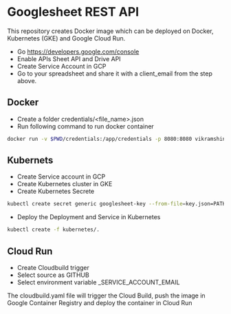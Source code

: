 # Googlesheet REST API
This repository creates Docker image which can be deployed on Docker, Kubernetes (GKE) and Google  Cloud Run.


- Go https://developers.google.com/console
- Enable APIs Sheet API and Drive API
- Create Service Account in GCP
- Go to your spreadsheet and share it with a client_email from the step above.

## Docker
 - Create a folder credentials/<file_name>.json
- Run following command to run docker container
```bash
docker run -v $PWD/credentials:/app/credentials -p 8080:8080 vikramshinde/config-service-googlesheet:latest
```


## Kubernets

- Create Service account in GCP
- Create Kubernetes cluster in GKE
- Create Kubernetes Secrete 
```bash 
kubectl create secret generic googlesheet-key --from-file=key.json=PATH-TO-KEY-FILE.json
```
- Deploy the Deployment and Service in Kubernetes
```bash
kubectl create -f kubernetes/.
```  

## Cloud Run

- Create Cloudbuild trigger 
- Select source as GITHUB
- Select environment variable _SERVICE_ACCOUNT_EMAIL  

The cloudbuild.yaml file will trigger the Cloud Build, 
push the image in Google Container Registry
and deploy the container in Cloud Run
